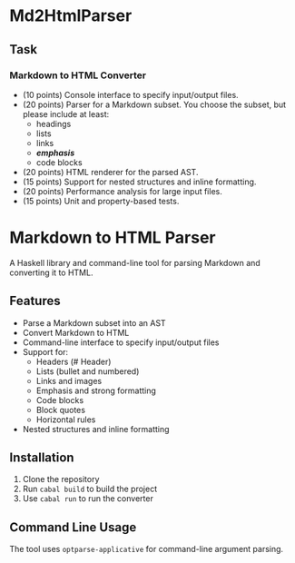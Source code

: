 # Md2HtmlParser

## Task

### Markdown to HTML Converter
 - (10 points) Console interface to specify input/output files.
 - (20 points) Parser for a Markdown subset. You choose the subset, but please include at least:
   - headings
   - lists
   - links
   - ___emphasis___
   - code blocks
 - (20 points) HTML renderer for the parsed AST.
 - (15 points) Support for nested structures and inline formatting.
 - (20 points) Performance analysis for large input files.
 - (15 points) Unit and property-based tests.

# Markdown to HTML Parser

A Haskell library and command-line tool for parsing Markdown and converting it to HTML.

## Features

- Parse a Markdown subset into an AST
- Convert Markdown to HTML
- Command-line interface to specify input/output files
- Support for:
  - Headers (# Header)
  - Lists (bullet and numbered)
  - Links and images
  - Emphasis and strong formatting
  - Code blocks
  - Block quotes
  - Horizontal rules
- Nested structures and inline formatting

## Installation

1. Clone the repository
2. Run `cabal build` to build the project
3. Use `cabal run` to run the converter

## Command Line Usage

The tool uses `optparse-applicative` for command-line argument parsing.